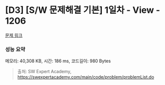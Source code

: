 # [D3] [S/W 문제해결 기본] 1일차 - View - 1206 

[문제 링크](https://swexpertacademy.com/main/code/problem/problemDetail.do?contestProbId=AV134DPqAA8CFAYh) 

### 성능 요약

메모리: 40,308 KB, 시간: 186 ms, 코드길이: 980 Bytes



> 출처: SW Expert Academy, https://swexpertacademy.com/main/code/problem/problemList.do
